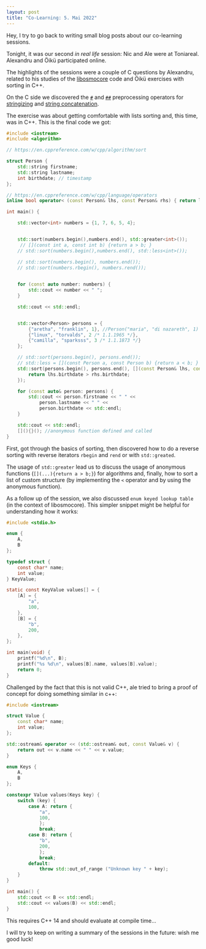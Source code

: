 ```yaml
---
layout: post
title: "Co-Learning: 5. Mai 2022"
---
```


Hey, I try to go back to writing small blog posts about our co-learning sessions.

Tonight, it was our second _in real life_ session: Nic and Ale were at Toniareal. Alexandru and Öikü participated online.

The highlights of the sessions were a couple of C questions by Alexandru, related to his studies of the [libosmocore](https://github.com/osmocom/libosmocore/) code and Öikü exercises with sorting in C++.

On the C side we discovered the [`#`](https://gcc.gnu.org/onlinedocs/cpp/Stringizing.html#Stringizing) and [`##`](https://gcc.gnu.org/onlinedocs/cpp/Concatenation.html) preprocessing operators for [stringizing](https://gcc.gnu.org/onlinedocs/cpp/Stringizing.html#Stringizing) and [string concatenation](https://gcc.gnu.org/onlinedocs/cpp/Concatenation.html).

The exercise was about getting comfortable with lists sorting and, this time, was in C++. This is the final code we got:

```cpp
#include <iostream>
#include <algorithm>

// https://en.cppreference.com/w/cpp/algorithm/sort

struct Person {
    std::string firstname;
    std::string lastname;
    int birthdate; // timestamp
};

// https://en.cppreference.com/w/cpp/language/operators
inline bool operator< (const Person& lhs, const Person& rhs) { return lhs.firstname < rhs.firstname; }

int main() {

    std::vector<int> numbers = {1, 7, 6, 5, 4};


    std::sort(numbers.begin(),numbers.end(), std::greater<int>());
     // [](const int a, const int b) {return a > b; }
    // std::sort(numbers.begin(),numbers.end(), std::less<int>());

    // std::sort(numbers.begin(), numbers.end()); 
    // std::sort(numbers.rbegin(), numbers.rend()); 
    

    for (const auto number: numbers) {
        std::cout << number << " ";
    }

    std::cout << std::endl;


    std::vector<Person> persons = {
        {"aretha", "franklin", 1}, //Person("maria", "di nazareth", 1)
        {"linux", "torvalds", 2 /* 1.1.1965 */},
        {"camilla", "sparksss", 3 /* 1.1.1873 */}
    };

    // std::sort(persons.begin(), persons.end());
    // std::less = [](const Person a, const Person b) {return a < b; }
    std::sort(persons.begin(), persons.end(), [](const Person& lhs, const Person& rhs) {
        return lhs.birthdate > rhs.birthdate;
    });

    for (const auto& person: persons) {
        std::cout << person.firstname << " " <<
            person.lastname << " " <<
            person.birthdate << std::endl;
    }

    std::cout << std::endl;
    [](){}(); //anonymous function defined and called
}

```

First, got through the basics of sorting, then discovered how to do a reverse sorting with reverse iterators `rbegin` and `rend` or with `std::greated`.

The usage of `std::greater` lead us to discuss the usage of anonymous functions (`[](...){return a > b;}`) for algorithms and, finally, how to sort a list of custom structure (by implementing the `<` operator and by using the anonymous function).

As a follow up of the session, we also discussed `enum keyed lookup table` (in the context of libosmocore). This simpler snippet might be helpful for understanding how it works:

```c
#include <stdio.h>

enum {
    A,
    B
};

typedef struct {
    const char* name;
    int value;
} KeyValue;

static const KeyValue values[] = {
    [A] = {
        "a",
        100,
    },
    [B] = {
        "b",
        200,
    },
};

int main(void) {
    printf("%d\n", B);
    printf("%s %d\n", values[B].name, values[B].value);
    return 0;
}
```

Challenged by the fact that this is not valid C++, ale tried to bring a proof of concept for doing something similar in c++:

```cpp
#include <iostream>

struct Value {
    const char* name;
    int value;
};

std::ostream& operator << (std::ostream& out, const Value& v) {
    return out << v.name << " " << v.value;
}

enum Keys {
    A,
    B
};

constexpr Value values(Keys key) {
    switch (key) {
        case A: return {
            "a",
            100,
            };
            break;
        case B: return {
            "b",
            200,
            };
            break;
        default:
            throw std::out_of_range ("Unknown key " + key);
    }
}

int main() {
    std::cout << B << std::endl;
    std::cout << values(B) << std::endl;
}
```

This requires C++ 14 and should evaluate at compile time...

I will try to keep on writing a summary of the sessions in the future: wish me good luck!
